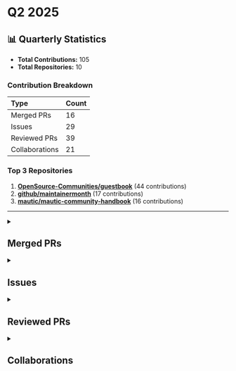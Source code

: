 # Q2 2025

## 📊 Quarterly Statistics

* **Total Contributions:** 105
* **Total Repositories:** 10

### Contribution Breakdown

| Type | Count |
| :--- | :--- |
| Merged PRs | 16 |
| Issues | 29 |
| Reviewed PRs | 39 |
| Collaborations | 21 |

### Top 3 Repositories

1. [**OpenSource-Communities/guestbook**](https://github.com/OpenSource-Communities/guestbook) (44 contributions)
2. [**github/maintainermonth**](https://github.com/github/maintainermonth) (17 contributions)
3. [**mautic/mautic-community-handbook**](https://github.com/mautic/mautic-community-handbook) (16 contributions)

---

<details>
  <summary><h2>Merged PRs</h2></summary>
<table style='width:100%; table-layout:fixed;'>
  <thead>
    <tr>
      <th style='width:5%;'>No.</th>
      <th style='width:20%;'>Project Name</th>
      <th style='width:30%;'>Title</th>
      <th style='width:15%;'>Created At</th>
      <th style='width:15%;'>Merged At</th>
      <th style='width:15%;'>Review Period</th>
    </tr>
  </thead>
  <tbody>
    <tr>
      <td>1.</td>
      <td>mautic/mautic-community-handbook</td>
      <td><a href='https://github.com/mautic/mautic-community-handbook/pull/310'>Docs: Convert Governance & Governance Model v2.0 to RST</a></td>
      <td>2025-06-30</td>
      <td>2025-07-31</td>
      <td>31 days</td>
    </tr>
    <tr>
      <td>2.</td>
      <td>mautic/mautic-community-handbook</td>
      <td><a href='https://github.com/mautic/mautic-community-handbook/pull/309'>Remove Mautic features from Vale</a></td>
      <td>2025-06-26</td>
      <td>2025-06-26</td>
      <td>0 days</td>
    </tr>
    <tr>
      <td>3.</td>
      <td>Virtual-Coffee/VC-Community-Docs</td>
      <td><a href='https://github.com/Virtual-Coffee/VC-Community-Docs/pull/507'>docs: Update README and Maintainers Page</a></td>
      <td>2025-06-23</td>
      <td>2025-06-23</td>
      <td>0 days</td>
    </tr>
    <tr>
      <td>4.</td>
      <td>mautic/user-documentation</td>
      <td><a href='https://github.com/mautic/user-documentation/pull/403'>Remove update command from 4.x docs</a></td>
      <td>2025-06-10</td>
      <td>2025-06-16</td>
      <td>6 days</td>
    </tr>
    <tr>
      <td>5.</td>
      <td>mautic/user-documentation</td>
      <td><a href='https://github.com/mautic/user-documentation/pull/402'>Remove update command from 6.0 docs</a></td>
      <td>2025-06-10</td>
      <td>2025-06-16</td>
      <td>6 days</td>
    </tr>
    <tr>
      <td>6.</td>
      <td>mautic/user-documentation</td>
      <td><a href='https://github.com/mautic/user-documentation/pull/401'>Remove update command from 5.2 docs</a></td>
      <td>2025-06-10</td>
      <td>2025-06-16</td>
      <td>6 days</td>
    </tr>
    <tr>
      <td>7.</td>
      <td>mautic/user-documentation</td>
      <td><a href='https://github.com/mautic/user-documentation/pull/400'>Remove update command from 5.x docs</a></td>
      <td>2025-06-10</td>
      <td>2025-06-16</td>
      <td>6 days</td>
    </tr>
    <tr>
      <td>8.</td>
      <td>Virtual-Coffee/VC-Community-Docs</td>
      <td><a href='https://github.com/Virtual-Coffee/VC-Community-Docs/pull/504'>docs: Update root's README</a></td>
      <td>2025-06-03</td>
      <td>2025-06-05</td>
      <td>2 days</td>
    </tr>
    <tr>
      <td>9.</td>
      <td>Virtual-Coffee/virtualcoffee.io</td>
      <td><a href='https://github.com/Virtual-Coffee/virtualcoffee.io/pull/1352'>Add Job Hunt to the Developer Resources</a></td>
      <td>2025-05-30</td>
      <td>2025-07-25</td>
      <td>56 days</td>
    </tr>
    <tr>
      <td>10.</td>
      <td>Virtual-Coffee/virtualcoffee.io</td>
      <td><a href='https://github.com/Virtual-Coffee/virtualcoffee.io/pull/1348'>Add "Summer 2025 Bi-Month Challenge: Get Job Ready" to the website</a></td>
      <td>2025-05-28</td>
      <td>2025-06-01</td>
      <td>4 days</td>
    </tr>
    <tr>
      <td>11.</td>
      <td>OpenSource-Communities/guestbook</td>
      <td><a href='https://github.com/OpenSource-Communities/guestbook/pull/756'>fix: Update docs</a></td>
      <td>2025-05-20</td>
      <td>2025-09-04</td>
      <td>107 days</td>
    </tr>
    <tr>
      <td>12.</td>
      <td>Virtual-Coffee/virtualcoffee.io</td>
      <td><a href='https://github.com/Virtual-Coffee/virtualcoffee.io/pull/1343'>feat: Add May 2025 Challenge to the Website</a></td>
      <td>2025-04-28</td>
      <td>2025-04-30</td>
      <td>2 days</td>
    </tr>
    <tr>
      <td>13.</td>
      <td>github/maintainermonth</td>
      <td><a href='https://github.com/github/maintainermonth/pull/300'>Change header's background color</a></td>
      <td>2025-04-23</td>
      <td>2025-04-23</td>
      <td>0 days</td>
    </tr>
    <tr>
      <td>14.</td>
      <td>github/maintainermonth</td>
      <td><a href='https://github.com/github/maintainermonth/pull/277'>fix: Change event labels' background color</a></td>
      <td>2025-04-21</td>
      <td>2025-04-22</td>
      <td>1 days</td>
    </tr>
    <tr>
      <td>15.</td>
      <td>github/maintainermonth</td>
      <td><a href='https://github.com/github/maintainermonth/pull/258'>fix: Blog title for Chrissy Codes</a></td>
      <td>2025-04-18</td>
      <td>2025-04-18</td>
      <td>0 days</td>
    </tr>
    <tr>
      <td>16.</td>
      <td>github/maintainermonth</td>
      <td><a href='https://github.com/github/maintainermonth/pull/255'>fix: Typo for the word "Maintainer"</a></td>
      <td>2025-04-17</td>
      <td>2025-04-17</td>
      <td>0 days</td>
    </tr>
  </tbody>
</table>
</details>

<details>
  <summary><h2>Issues</h2></summary>
<table style='width:100%; table-layout:fixed;'>
  <thead>
    <tr>
      <th style='width:5%;'>No.</th>
      <th style='width:25%;'>Project Name</th>
      <th style='width:35%;'>Title</th>
      <th style='width:15%;'>Created At</th>
      <th style='width:15%;'>Closed At</th>
      <th style='width:10%;'>Closing Period</th>
    </tr>
  </thead>
  <tbody>
    <tr>
      <td>1.</td>
      <td>mautic/mautic-community-handbook</td>
      <td><a href='https://github.com/mautic/mautic-community-handbook/issues/308'>Remove Mautic features from Vale</a></td>
      <td>2025-06-26</td>
      <td>2025-06-26</td>
      <td>0 days</td>
    </tr>
    <tr>
      <td>2.</td>
      <td>mautic/user-documentation</td>
      <td><a href='https://github.com/mautic/user-documentation/issues/399'>Remove harmful command</a></td>
      <td>2025-06-10</td>
      <td>2025-06-16</td>
      <td>7 days</td>
    </tr>
    <tr>
      <td>3.</td>
      <td>Virtual-Coffee/VC-Community-Docs</td>
      <td><a href='https://github.com/Virtual-Coffee/VC-Community-Docs/issues/506'>docs: Move Maintainers section from README to Maintainers page</a></td>
      <td>2025-06-08</td>
      <td>2025-06-23</td>
      <td>15 days</td>
    </tr>
    <tr>
      <td>4.</td>
      <td>Virtual-Coffee/VC-Community-Docs</td>
      <td><a href='https://github.com/Virtual-Coffee/VC-Community-Docs/issues/505'>Update docs' README</a></td>
      <td>2025-06-03</td>
      <td>2025-06-23</td>
      <td>20 days</td>
    </tr>
    <tr>
      <td>5.</td>
      <td>Virtual-Coffee/VC-Community-Docs</td>
      <td><a href='https://github.com/Virtual-Coffee/VC-Community-Docs/issues/503'>Update root's README</a></td>
      <td>2025-06-02</td>
      <td>2025-06-05</td>
      <td>3 days</td>
    </tr>
    <tr>
      <td>6.</td>
      <td>Virtual-Coffee/virtualcoffee.io</td>
      <td><a href='https://github.com/Virtual-Coffee/virtualcoffee.io/issues/1353'>Add Resources to the Job Hunt Page -- Do Not Close This Issue!</a></td>
      <td>2025-05-31</td>
      <td>N/A</td>
      <td>Open</td>
    </tr>
    <tr>
      <td>7.</td>
      <td>Virtual-Coffee/virtualcoffee.io</td>
      <td><a href='https://github.com/Virtual-Coffee/virtualcoffee.io/issues/1351'>Add Job Hunt to the Developer Resources</a></td>
      <td>2025-05-30</td>
      <td>2025-07-25</td>
      <td>56 days</td>
    </tr>
    <tr>
      <td>8.</td>
      <td>Virtual-Coffee/virtualcoffee.io</td>
      <td><a href='https://github.com/Virtual-Coffee/virtualcoffee.io/issues/1347'>Add June-July 2025 challenge to the website</a></td>
      <td>2025-05-28</td>
      <td>2025-06-01</td>
      <td>4 days</td>
    </tr>
    <tr>
      <td>9.</td>
      <td>OpenSource-Communities/pizza-verse</td>
      <td><a href='https://github.com/OpenSource-Communities/pizza-verse/issues/114'>Docs: Update docs</a></td>
      <td>2025-05-20</td>
      <td>N/A</td>
      <td>Open</td>
    </tr>
    <tr>
      <td>10.</td>
      <td>OpenSource-Communities/guestbook</td>
      <td><a href='https://github.com/OpenSource-Communities/guestbook/issues/755'>Docs: Update docs</a></td>
      <td>2025-05-20</td>
      <td>2025-09-04</td>
      <td>107 days</td>
    </tr>
    <tr>
      <td>11.</td>
      <td>mautic/mautic-community-handbook</td>
      <td><a href='https://github.com/mautic/mautic-community-handbook/issues/300'>Add `toctree` for the "Developer" section</a></td>
      <td>2025-05-05</td>
      <td>2025-07-29</td>
      <td>85 days</td>
    </tr>
    <tr>
      <td>12.</td>
      <td>OpenSource-Communities/guestbook</td>
      <td><a href='https://github.com/OpenSource-Communities/guestbook/issues/735'>Feature: Add @aerg04 as a contributor</a></td>
      <td>2025-04-29</td>
      <td>2025-04-29</td>
      <td>0 days</td>
    </tr>
    <tr>
      <td>13.</td>
      <td>Virtual-Coffee/virtualcoffee.io</td>
      <td><a href='https://github.com/Virtual-Coffee/virtualcoffee.io/issues/1342'>Add May 2025 Challenge to the Website</a></td>
      <td>2025-04-28</td>
      <td>2025-04-30</td>
      <td>2 days</td>
    </tr>
    <tr>
      <td>14.</td>
      <td>github/maintainermonth</td>
      <td><a href='https://github.com/github/maintainermonth/issues/274'>Event labels background color don't pass contrast checker for accessibility</a></td>
      <td>2025-04-20</td>
      <td>2025-04-22</td>
      <td>2 days</td>
    </tr>
    <tr>
      <td>15.</td>
      <td>github/maintainermonth</td>
      <td><a href='https://github.com/github/maintainermonth/issues/273'>Background color for podcast label doesn't pass color contrast for accessibility</a></td>
      <td>2025-04-20</td>
      <td>2025-04-20</td>
      <td>0 days</td>
    </tr>
    <tr>
      <td>16.</td>
      <td>github/maintainermonth</td>
      <td><a href='https://github.com/github/maintainermonth/issues/272'>Issues with `yarn` on Windows 11</a></td>
      <td>2025-04-20</td>
      <td>N/A</td>
      <td>Open</td>
    </tr>
    <tr>
      <td>17.</td>
      <td>github/maintainermonth</td>
      <td><a href='https://github.com/github/maintainermonth/issues/270'>Add CODEOWNERS file</a></td>
      <td>2025-04-20</td>
      <td>2025-04-24</td>
      <td>4 days</td>
    </tr>
    <tr>
      <td>18.</td>
      <td>github/maintainermonth</td>
      <td><a href='https://github.com/github/maintainermonth/issues/265'>Inline buttons are causing white space on mobile screen</a></td>
      <td>2025-04-18</td>
      <td>2025-04-29</td>
      <td>10 days</td>
    </tr>
    <tr>
      <td>19.</td>
      <td>github/maintainermonth</td>
      <td><a href='https://github.com/github/maintainermonth/issues/259'>Text and button overlap with image on mobile screens </a></td>
      <td>2025-04-18</td>
      <td>N/A</td>
      <td>Open</td>
    </tr>
    <tr>
      <td>20.</td>
      <td>github/maintainermonth</td>
      <td><a href='https://github.com/github/maintainermonth/issues/257'>Incorrect title in the library</a></td>
      <td>2025-04-18</td>
      <td>2025-04-18</td>
      <td>0 days</td>
    </tr>
    <tr>
      <td>21.</td>
      <td>github/maintainermonth</td>
      <td><a href='https://github.com/github/maintainermonth/issues/256'>Typo for the word "Maintainer"</a></td>
      <td>2025-04-17</td>
      <td>2025-04-17</td>
      <td>0 days</td>
    </tr>
    <tr>
      <td>22.</td>
      <td>mautic/mautic-community-handbook</td>
      <td><a href='https://github.com/mautic/mautic-community-handbook/issues/289'>Convert "Community reviews" section to RST</a></td>
      <td>2025-04-16</td>
      <td>2025-07-31</td>
      <td>106 days</td>
    </tr>
    <tr>
      <td>23.</td>
      <td>mautic/mautic-community-handbook</td>
      <td><a href='https://github.com/mautic/mautic-community-handbook/issues/288'>Convert "Developer documentation" section to RST</a></td>
      <td>2025-04-16</td>
      <td>2025-07-31</td>
      <td>106 days</td>
    </tr>
    <tr>
      <td>24.</td>
      <td>mautic/mautic-community-handbook</td>
      <td><a href='https://github.com/mautic/mautic-community-handbook/issues/287'>Convert "Pull requests" section to RST</a></td>
      <td>2025-04-16</td>
      <td>2025-07-31</td>
      <td>106 days</td>
    </tr>
    <tr>
      <td>25.</td>
      <td>mautic/mautic-community-handbook</td>
      <td><a href='https://github.com/mautic/mautic-community-handbook/issues/286'>Convert "Bugs" section to RST</a></td>
      <td>2025-04-16</td>
      <td>2025-07-31</td>
      <td>106 days</td>
    </tr>
    <tr>
      <td>26.</td>
      <td>mautic/mautic-community-handbook</td>
      <td><a href='https://github.com/mautic/mautic-community-handbook/issues/285'>Convert "Local environment setup" to RST</a></td>
      <td>2025-04-16</td>
      <td>2025-07-31</td>
      <td>106 days</td>
    </tr>
    <tr>
      <td>27.</td>
      <td>mautic/mautic-community-handbook</td>
      <td><a href='https://github.com/mautic/mautic-community-handbook/issues/284'>Convert "Code" section to RST</a></td>
      <td>2025-04-16</td>
      <td>2025-07-31</td>
      <td>106 days</td>
    </tr>
    <tr>
      <td>28.</td>
      <td>mautic/mautic-community-handbook</td>
      <td><a href='https://github.com/mautic/mautic-community-handbook/issues/283'>Developer - https://contribute.mautic.org/contributing-to-mautic/developer</a></td>
      <td>2025-04-16</td>
      <td>2025-04-16</td>
      <td>0 days</td>
    </tr>
    <tr>
      <td>29.</td>
      <td>mautic/mautic-community-handbook</td>
      <td><a href='https://github.com/mautic/mautic-community-handbook/issues/282'>Convert "Developer" section in the "Contributing to Mautic" section to RST</a></td>
      <td>2025-04-14</td>
      <td>2025-07-31</td>
      <td>108 days</td>
    </tr>
  </tbody>
</table>
</details>

<details>
  <summary><h2>Reviewed PRs</h2></summary>
<table style='width:100%; table-layout:fixed;'>
  <thead>
    <tr>
      <th style='width:5%;'>No.</th>
      <th style='width:20%;'>Project Name</th>
      <th style='width:35%;'>Title</th>
      <th style='width:15%;'>Created At</th>
      <th style='width:15%;'>Reviewed At</th>
      <th style='width:10%;'>First Review Period</th>
    </tr>
  </thead>
  <tbody>
    <tr>
      <td>1.</td>
      <td>OpenSource-Communities/guestbook</td>
      <td><a href='https://github.com/OpenSource-Communities/guestbook/pull/786'>feat: add @acskii as a contributor</a></td>
      <td>2025-06-29</td>
      <td>2025-06-30</td>
      <td>0 days</td>
    </tr>
    <tr>
      <td>2.</td>
      <td>mautic/mautic-community-handbook</td>
      <td><a href='https://github.com/mautic/mautic-community-handbook/pull/306'>Add Python path to VCS settings in devcontainer.json</a></td>
      <td>2025-06-20</td>
      <td>2025-06-26</td>
      <td>0 days</td>
    </tr>
    <tr>
      <td>3.</td>
      <td>mautic/mautic-community-handbook</td>
      <td><a href='https://github.com/mautic/mautic-community-handbook/pull/307'>Small heading nesting fix</a></td>
      <td>2025-06-26</td>
      <td>2025-06-26</td>
      <td>0 days</td>
    </tr>
    <tr>
      <td>4.</td>
      <td>mautic/mautic-community-handbook</td>
      <td><a href='https://github.com/mautic/mautic-community-handbook/pull/303'>Update governance model: Product-specific governance</a></td>
      <td>2025-05-14</td>
      <td>2025-06-26</td>
      <td>21 days</td>
    </tr>
    <tr>
      <td>5.</td>
      <td>mautic/mautic-community-handbook</td>
      <td><a href='https://github.com/mautic/mautic-community-handbook/pull/305'>Add support for GitHub Codespaces</a></td>
      <td>2025-06-17</td>
      <td>2025-06-19</td>
      <td>2 days</td>
    </tr>
    <tr>
      <td>6.</td>
      <td>OpenSource-Communities/guestbook</td>
      <td><a href='https://github.com/OpenSource-Communities/guestbook/pull/784'>feat: Add @Akintademuyiwa24 as a contributor</a></td>
      <td>2025-06-13</td>
      <td>2025-06-17</td>
      <td>0 days</td>
    </tr>
    <tr>
      <td>7.</td>
      <td>OpenSource-Communities/guestbook</td>
      <td><a href='https://github.com/OpenSource-Communities/guestbook/pull/777'>docs: update @sujanthapa01 as a contributor</a></td>
      <td>2025-06-06</td>
      <td>2025-06-12</td>
      <td>3 days</td>
    </tr>
    <tr>
      <td>8.</td>
      <td>OpenSource-Communities/guestbook</td>
      <td><a href='https://github.com/OpenSource-Communities/guestbook/pull/782'>feat: Add @mathncode-sid as a contributor</a></td>
      <td>2025-06-09</td>
      <td>2025-06-11</td>
      <td>0 days</td>
    </tr>
    <tr>
      <td>9.</td>
      <td>OpenSource-Communities/guestbook</td>
      <td><a href='https://github.com/OpenSource-Communities/guestbook/pull/779'>feat: Add @darlopvil as a contributor</a></td>
      <td>2025-06-07</td>
      <td>2025-06-09</td>
      <td>0 days</td>
    </tr>
    <tr>
      <td>10.</td>
      <td>github/maintainermonth</td>
      <td><a href='https://github.com/github/maintainermonth/pull/327'>docs: improve CONTRIBUTING.md</a></td>
      <td>2025-05-06</td>
      <td>2025-06-06</td>
      <td>0 days</td>
    </tr>
    <tr>
      <td>11.</td>
      <td>Virtual-Coffee/VC-Community-Docs</td>
      <td><a href='https://github.com/Virtual-Coffee/VC-Community-Docs/pull/502'>501 docs update the coffee tables documentation</a></td>
      <td>2025-06-01</td>
      <td>2025-06-05</td>
      <td>2 days</td>
    </tr>
    <tr>
      <td>12.</td>
      <td>OpenSource-Communities/guestbook</td>
      <td><a href='https://github.com/OpenSource-Communities/guestbook/pull/736'>docs: Add Akhilesh1310 to Contributors Section</a></td>
      <td>2025-05-01</td>
      <td>2025-06-02</td>
      <td>0 days</td>
    </tr>
    <tr>
      <td>13.</td>
      <td>OpenSource-Communities/guestbook</td>
      <td><a href='https://github.com/OpenSource-Communities/guestbook/pull/732'>docs: add @edwinkuruvila as a contributor</a></td>
      <td>2025-04-21</td>
      <td>2025-06-02</td>
      <td>0 days</td>
    </tr>
    <tr>
      <td>14.</td>
      <td>OpenSource-Communities/guestbook</td>
      <td><a href='https://github.com/OpenSource-Communities/guestbook/pull/724'>feat: add ghostdeveloper404 as a contributor</a></td>
      <td>2025-04-11</td>
      <td>2025-05-29</td>
      <td>0 days</td>
    </tr>
    <tr>
      <td>15.</td>
      <td>OpenSource-Communities/guestbook</td>
      <td><a href='https://github.com/OpenSource-Communities/guestbook/pull/722'>feat: Add <@Justin-WebDev> as a contributor</a></td>
      <td>2025-04-08</td>
      <td>2025-05-29</td>
      <td>0 days</td>
    </tr>
    <tr>
      <td>16.</td>
      <td>OpenSource-Communities/guestbook</td>
      <td><a href='https://github.com/OpenSource-Communities/guestbook/pull/719'>feat: Add @JingjieGao as a contributor</a></td>
      <td>2025-04-07</td>
      <td>2025-05-29</td>
      <td>0 days</td>
    </tr>
    <tr>
      <td>17.</td>
      <td>OpenSource-Communities/guestbook</td>
      <td><a href='https://github.com/OpenSource-Communities/guestbook/pull/717'>feat: Add @matheus0214 as a contributor</a></td>
      <td>2025-04-06</td>
      <td>2025-05-29</td>
      <td>0 days</td>
    </tr>
    <tr>
      <td>18.</td>
      <td>OpenSource-Communities/guestbook</td>
      <td><a href='https://github.com/OpenSource-Communities/guestbook/pull/761'>docs: add @TomasDarquier as a contributor</a></td>
      <td>2025-05-28</td>
      <td>2025-05-29</td>
      <td>0 days</td>
    </tr>
    <tr>
      <td>19.</td>
      <td>OpenSource-Communities/guestbook</td>
      <td><a href='https://github.com/OpenSource-Communities/guestbook/pull/758'>docs: add @topSimpa as a contributor</a></td>
      <td>2025-05-21</td>
      <td>2025-05-21</td>
      <td>0 days</td>
    </tr>
    <tr>
      <td>20.</td>
      <td>OpenSource-Communities/guestbook</td>
      <td><a href='https://github.com/OpenSource-Communities/guestbook/pull/752'>feat: add @drazerd as a contributor</a></td>
      <td>2025-05-17</td>
      <td>2025-05-19</td>
      <td>0 days</td>
    </tr>
    <tr>
      <td>21.</td>
      <td>OpenSource-Communities/guestbook</td>
      <td><a href='https://github.com/OpenSource-Communities/guestbook/pull/738'>feat: Add porteristhechampion as a contributor</a></td>
      <td>2025-05-05</td>
      <td>2025-05-16</td>
      <td>0 days</td>
    </tr>
    <tr>
      <td>22.</td>
      <td>OpenSource-Communities/pizza-verse</td>
      <td><a href='https://github.com/OpenSource-Communities/pizza-verse/pull/108'>feat: Add BBQ Chicken Pizza</a></td>
      <td>2024-09-03</td>
      <td>2025-05-10</td>
      <td>0 days</td>
    </tr>
    <tr>
      <td>23.</td>
      <td>OpenSource-Communities/guestbook</td>
      <td><a href='https://github.com/OpenSource-Communities/guestbook/pull/728'>docs: add @QUxPTA as a contributor</a></td>
      <td>2025-04-15</td>
      <td>2025-04-29</td>
      <td>0 days</td>
    </tr>
    <tr>
      <td>24.</td>
      <td>OpenSource-Communities/guestbook</td>
      <td><a href='https://github.com/OpenSource-Communities/guestbook/pull/730'>feat: Add sademban as a contributor</a></td>
      <td>2025-04-20</td>
      <td>2025-04-29</td>
      <td>0 days</td>
    </tr>
    <tr>
      <td>25.</td>
      <td>OpenSource-Communities/pizza-verse</td>
      <td><a href='https://github.com/OpenSource-Communities/pizza-verse/pull/112'>feat: Add new pizza recipe</a></td>
      <td>2025-04-15</td>
      <td>2025-04-29</td>
      <td>0 days</td>
    </tr>
    <tr>
      <td>26.</td>
      <td>OpenSource-Communities/guestbook</td>
      <td><a href='https://github.com/OpenSource-Communities/guestbook/pull/703'>feat: Add @aerg04 as a contributor</a></td>
      <td>2025-03-08</td>
      <td>2025-04-29</td>
      <td>0 days</td>
    </tr>
    <tr>
      <td>27.</td>
      <td>OpenSource-Communities/guestbook</td>
      <td><a href='https://github.com/OpenSource-Communities/guestbook/pull/715'>feat: Add @TanishqV5 as contributor</a></td>
      <td>2025-04-01</td>
      <td>2025-04-29</td>
      <td>0 days</td>
    </tr>
    <tr>
      <td>28.</td>
      <td>OpenSource-Communities/guestbook</td>
      <td><a href='https://github.com/OpenSource-Communities/guestbook/pull/702'>feat: Add @voaidesr as a contributor </a></td>
      <td>2025-03-08</td>
      <td>2025-04-29</td>
      <td>0 days</td>
    </tr>
    <tr>
      <td>29.</td>
      <td>OpenSource-Communities/guestbook</td>
      <td><a href='https://github.com/OpenSource-Communities/guestbook/pull/692'>feat: Add @vivienogoun as a contributor</a></td>
      <td>2025-02-25</td>
      <td>2025-04-29</td>
      <td>0 days</td>
    </tr>
    <tr>
      <td>30.</td>
      <td>OpenSource-Communities/guestbook</td>
      <td><a href='https://github.com/OpenSource-Communities/guestbook/pull/672'>docs: add @Muzammil-cyber as a contributor</a></td>
      <td>2025-02-13</td>
      <td>2025-04-29</td>
      <td>0 days</td>
    </tr>
    <tr>
      <td>31.</td>
      <td>OpenSource-Communities/guestbook</td>
      <td><a href='https://github.com/OpenSource-Communities/guestbook/pull/658'>docs: add @doraemon2200 as a contributor</a></td>
      <td>2025-01-31</td>
      <td>2025-04-29</td>
      <td>0 days</td>
    </tr>
    <tr>
      <td>32.</td>
      <td>OpenSource-Communities/guestbook</td>
      <td><a href='https://github.com/OpenSource-Communities/guestbook/pull/633'>docs: add @madevanni as a contributor</a></td>
      <td>2025-01-13</td>
      <td>2025-04-29</td>
      <td>0 days</td>
    </tr>
    <tr>
      <td>33.</td>
      <td>OpenSource-Communities/guestbook</td>
      <td><a href='https://github.com/OpenSource-Communities/guestbook/pull/631'>feat: Add @Lmdingi as a contributor</a></td>
      <td>2025-01-11</td>
      <td>2025-04-29</td>
      <td>0 days</td>
    </tr>
    <tr>
      <td>34.</td>
      <td>OpenSource-Communities/guestbook</td>
      <td><a href='https://github.com/OpenSource-Communities/guestbook/pull/726'>feat: Add <@Alz3bi> as a contributor</a></td>
      <td>2025-04-13</td>
      <td>2025-04-28</td>
      <td>0 days</td>
    </tr>
    <tr>
      <td>35.</td>
      <td>Virtual-Coffee/VC-Community-Docs</td>
      <td><a href='https://github.com/Virtual-Coffee/VC-Community-Docs/pull/491'>docs: Replace references to old newsletter link with new link</a></td>
      <td>2025-03-22</td>
      <td>2025-04-20</td>
      <td>3 days</td>
    </tr>
    <tr>
      <td>36.</td>
      <td>OpenSource-Communities/guestbook</td>
      <td><a href='https://github.com/OpenSource-Communities/guestbook/pull/720'>feat: Add @samuelard7 as a contributor</a></td>
      <td>2025-04-08</td>
      <td>2025-04-09</td>
      <td>1 days</td>
    </tr>
    <tr>
      <td>37.</td>
      <td>OpenSource-Communities/guestbook</td>
      <td><a href='https://github.com/OpenSource-Communities/guestbook/pull/708'>feat: Add @samuelard7 as a contributor</a></td>
      <td>2025-03-19</td>
      <td>2025-04-08</td>
      <td>0 days</td>
    </tr>
    <tr>
      <td>38.</td>
      <td>OpenSource-Communities/guestbook</td>
      <td><a href='https://github.com/OpenSource-Communities/guestbook/pull/712'>feat: Add @ValLee4 as a contributor</a></td>
      <td>2025-03-29</td>
      <td>2025-04-03</td>
      <td>0 days</td>
    </tr>
    <tr>
      <td>39.</td>
      <td>OpenSource-Communities/intro</td>
      <td><a href='https://github.com/OpenSource-Communities/intro/pull/256'>fix: typo and grammatical issue</a></td>
      <td>2025-03-29</td>
      <td>2025-04-03</td>
      <td>0 days</td>
    </tr>
  </tbody>
</table>
</details>

<details>
  <summary><h2>Collaborations</h2></summary>
<table style='width:100%; table-layout:fixed;'>
  <thead>
    <tr>
      <th style='width:5%;'>No.</th>
      <th style='width:30%;'>Project Name</th>
      <th style='width:35%;'>Title</th>
      <th style='width:15%;'>Created At</th>
      <th style='width:15%;'>Commented At</th>
    </tr>
  </thead>
  <tbody>
    <tr>
      <td>1.</td>
      <td>all-contributors/all-contributors</td>
      <td><a href='https://github.com/all-contributors/all-contributors/issues/143'>Call for translators</a></td>
      <td>2019-01-27</td>
      <td>2025-06-19</td>
    </tr>
    <tr>
      <td>2.</td>
      <td>Virtual-Coffee/virtualcoffee.io</td>
      <td><a href='https://github.com/Virtual-Coffee/virtualcoffee.io/issues/1356'>Broken link: /podcast/0204-debra-kaye</a></td>
      <td>2025-06-05</td>
      <td>2025-06-10</td>
    </tr>
    <tr>
      <td>3.</td>
      <td>github/maintainermonth</td>
      <td><a href='https://github.com/github/maintainermonth/issues/247'>Update contributing guide</a></td>
      <td>2025-04-17</td>
      <td>2025-06-06</td>
    </tr>
    <tr>
      <td>4.</td>
      <td>OpenSource-Communities/guestbook</td>
      <td><a href='https://github.com/OpenSource-Communities/guestbook/issues/734'>Feature: Add @mayurk224 as a contributor</a></td>
      <td>2025-04-25</td>
      <td>2025-06-02</td>
    </tr>
    <tr>
      <td>5.</td>
      <td>OpenSource-Communities/guestbook</td>
      <td><a href='https://github.com/OpenSource-Communities/guestbook/issues/733'>ADD @RiadGuerni as a contributor</a></td>
      <td>2025-04-24</td>
      <td>2025-06-02</td>
    </tr>
    <tr>
      <td>6.</td>
      <td>OpenSource-Communities/guestbook</td>
      <td><a href='https://github.com/OpenSource-Communities/guestbook/issues/723'>Feature:Add ghostdeveloper404 as a contributor.</a></td>
      <td>2025-04-11</td>
      <td>2025-06-02</td>
    </tr>
    <tr>
      <td>7.</td>
      <td>github/maintainermonth</td>
      <td><a href='https://github.com/github/maintainermonth/issues/269'>Add additional social icons</a></td>
      <td>2025-04-19</td>
      <td>2025-05-02</td>
    </tr>
    <tr>
      <td>8.</td>
      <td>OpenSource-Communities/guestbook</td>
      <td><a href='https://github.com/OpenSource-Communities/guestbook/issues/709'>Feature: Add @arvidtorbjoernsen as a contributor</a></td>
      <td>2025-03-19</td>
      <td>2025-04-29</td>
    </tr>
    <tr>
      <td>9.</td>
      <td>OpenSource-Communities/guestbook</td>
      <td><a href='https://github.com/OpenSource-Communities/guestbook/issues/707'>Feature: Add @samuelard7 as a contributor</a></td>
      <td>2025-03-19</td>
      <td>2025-04-29</td>
    </tr>
    <tr>
      <td>10.</td>
      <td>OpenSource-Communities/guestbook</td>
      <td><a href='https://github.com/OpenSource-Communities/guestbook/issues/706'>Feature: Add @Ke-vin-S as a contributor.</a></td>
      <td>2025-03-12</td>
      <td>2025-04-29</td>
    </tr>
    <tr>
      <td>11.</td>
      <td>OpenSource-Communities/guestbook</td>
      <td><a href='https://github.com/OpenSource-Communities/guestbook/issues/679'>Feature: Add @tejasbargujepatil as a contributor.</a></td>
      <td>2025-02-18</td>
      <td>2025-04-29</td>
    </tr>
    <tr>
      <td>12.</td>
      <td>OpenSource-Communities/guestbook</td>
      <td><a href='https://github.com/OpenSource-Communities/guestbook/issues/664'>Feature: Add @timothyjgrant11 as a contributor</a></td>
      <td>2025-02-05</td>
      <td>2025-04-29</td>
    </tr>
    <tr>
      <td>13.</td>
      <td>OpenSource-Communities/guestbook</td>
      <td><a href='https://github.com/OpenSource-Communities/guestbook/issues/663'>Feature: Add @karthik4222 as a contributor</a></td>
      <td>2025-02-04</td>
      <td>2025-04-29</td>
    </tr>
    <tr>
      <td>14.</td>
      <td>OpenSource-Communities/guestbook</td>
      <td><a href='https://github.com/OpenSource-Communities/guestbook/issues/656'>Feature: Add @DenisaHaka as a contributor</a></td>
      <td>2025-01-30</td>
      <td>2025-04-29</td>
    </tr>
    <tr>
      <td>15.</td>
      <td>OpenSource-Communities/guestbook</td>
      <td><a href='https://github.com/OpenSource-Communities/guestbook/issues/647'>Feature: Add @ItsAurelai as a contributor</a></td>
      <td>2025-01-22</td>
      <td>2025-04-29</td>
    </tr>
    <tr>
      <td>16.</td>
      <td>OpenSource-Communities/guestbook</td>
      <td><a href='https://github.com/OpenSource-Communities/guestbook/issues/634'>Feature: Add aleena-jaison</a></td>
      <td>2025-01-14</td>
      <td>2025-04-29</td>
    </tr>
    <tr>
      <td>17.</td>
      <td>github/maintainermonth</td>
      <td><a href='https://github.com/github/maintainermonth/issues/246'>Discussion/Improvement: How can we improve the library of resources?</a></td>
      <td>2025-04-17</td>
      <td>2025-04-24</td>
    </tr>
    <tr>
      <td>18.</td>
      <td>github/maintainermonth</td>
      <td><a href='https://github.com/github/maintainermonth/issues/262'>Header has no contrast!</a></td>
      <td>2025-04-18</td>
      <td>2025-04-23</td>
    </tr>
    <tr>
      <td>19.</td>
      <td>Virtual-Coffee/virtualcoffee.io</td>
      <td><a href='https://github.com/Virtual-Coffee/virtualcoffee.io/issues/1339'>Link to new VC Community Docs site</a></td>
      <td>2025-04-20</td>
      <td>2025-04-20</td>
    </tr>
    <tr>
      <td>20.</td>
      <td>open-sauced/docs</td>
      <td><a href='https://github.com/open-sauced/docs/issues/443'>Bug: Sign-up instructions in documentation are outdated</a></td>
      <td>2025-04-11</td>
      <td>2025-04-12</td>
    </tr>
    <tr>
      <td>21.</td>
      <td>open-sauced/docs</td>
      <td><a href='https://github.com/open-sauced/docs/issues/425'>Feature: follow markdown lint rules</a></td>
      <td>2024-11-25</td>
      <td>2025-04-12</td>
    </tr>
  </tbody>
</table>
</details>

